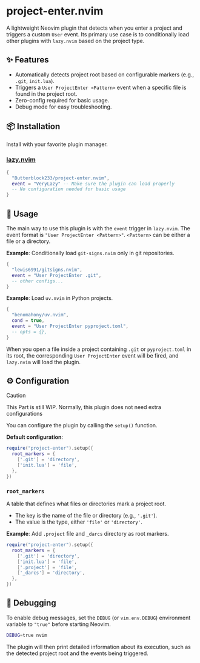 # project-enter.nvim

A lightweight Neovim plugin that detects when you enter a project and triggers a custom `User` event. Its primary use case is to conditionally load other plugins with `lazy.nvim` based on the project type.

## ✨ Features

- Automatically detects project root based on configurable markers (e.g., `.git`, `init.lua`).
- Triggers a `User ProjectEnter <Pattern>` event when a specific file is found in the project root.
- Zero-config required for basic usage.
- Debug mode for easy troubleshooting.

## 📦 Installation

Install with your favorite plugin manager.

### [lazy.nvim](https://github.com/folke/lazy.nvim)

```lua
{
  "Butterblock233/project-enter.nvim",
  event = "VeryLazy" -- Make sure the plugin can load properly
  -- No configuration needed for basic usage
}
```

## 🚀 Usage

The main way to use this plugin is with the `event` trigger in `lazy.nvim`. The event format is `"User ProjectEnter <Pattern>"`. `<Pattern>` can be either a file or a directory.

**Example**: Conditionally load `git-signs.nvim` only in git repositories.

```lua
{
  "lewis6991/gitsigns.nvim",
  event = "User ProjectEnter .git",
  -- other configs...
}
```

**Example**: Load `uv.nvim` in Python projects.

```lua
{
  "benomahony/uv.nvim",
  cond = true,
  event = "User ProjectEnter pyproject.toml",
  -- opts = {},
}
```

When you open a file inside a project containing `.git` or `pyproject.toml` in its root, the corresponding `User ProjectEnter` event will be fired, and `lazy.nvim` will load the plugin.

## ⚙️ Configuration
> [!Caution]
> This Part is still WIP. Normally, this plugin does not need extra configurations

You can configure the plugin by calling the `setup()` function.

**Default configuration**:

```lua
require("project-enter").setup({
  root_markers = {
    ['.git'] = 'directory',
    ['init.lua'] = 'file',
  },
})
```

### `root_markers`

A table that defines what files or directories mark a project root.
- The key is the name of the file or directory (e.g., `'.git'`).
- The value is the type, either `'file'` or `'directory'`.

**Example**: Add `.project` file and `_darcs` directory as root markers.

```lua
require("project-enter").setup({
  root_markers = {
    ['.git'] = 'directory',
    ['init.lua'] = 'file',
    ['.project'] = 'file',
    ['_darcs'] = 'directory',
  },
})
```

## 🐛 Debugging

To enable debug messages, set the `DEBUG` (or `vim.env.DEBUG`) environment variable to `"true"` before starting Neovim.

```sh
DEBUG=true nvim
```

The plugin will then print detailed information about its execution, such as the detected project root and the events being triggered.
